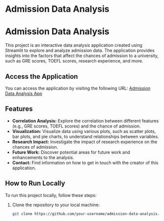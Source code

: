 
# Admission Data Analysis

# Admission Data Analysis

This project is an interactive data analysis application created using Streamlit to explore and analyze admission data. The application provides insights into the factors that affect the chances of admission to a university, such as GRE scores, TOEFL scores, research experience, and more.

## Access the Application

You can access the application by visiting the following URL:
[Admission Data Analysis App](https://masteradmission-nfkc4csjagqdggnzgrxqfh.streamlit.app/Analysis)

## Features

- **Correlation Analysis:** Explore the correlation between different features (e.g., GRE scores, TOEFL scores) and the chance of admission.
- **Visualization:** Visualize data using various plots, such as scatter plots, bar plots, and pie charts, to understand relationships between variables.
- **Research Impact:** Investigate the impact of research experience on the chances of admission.
- **Future Work:** Discover potential areas for future work and enhancements to the analysis.
- **Contact:** Find information on how to get in touch with the creator of this application.

## How to Run Locally

To run this project locally, follow these steps:

1. Clone the repository to your local machine:

   ```bash
   git clone https://github.com/your-username/admission-data-analysis.git
